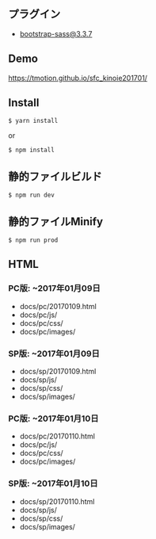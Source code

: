 ## プラグイン
* [bootstrap-sass@3.3.7](https://github.com/twbs/bootstrap-sass)

## Demo

https://tmotion.github.io/sfc_kinoie201701/

## Install

```
$ yarn install
```

or

```
$ npm install
```

## 静的ファイルビルド

```
$ npm run dev
```

## 静的ファイルMinify

```
$ npm run prod
```

## HTML

### PC版: ~2017年01月09日

* docs/pc/20170109.html
* docs/pc/js/
* docs/pc/css/
* docs/pc/images/

### SP版: ~2017年01月09日

* docs/sp/20170109.html
* docs/sp/js/
* docs/sp/css/
* docs/sp/images/

### PC版: ~2017年01月10日

* docs/pc/20170110.html
* docs/pc/js/
* docs/pc/css/
* docs/pc/images/

### SP版: ~2017年01月10日

* docs/sp/20170110.html
* docs/sp/js/
* docs/sp/css/
* docs/sp/images/